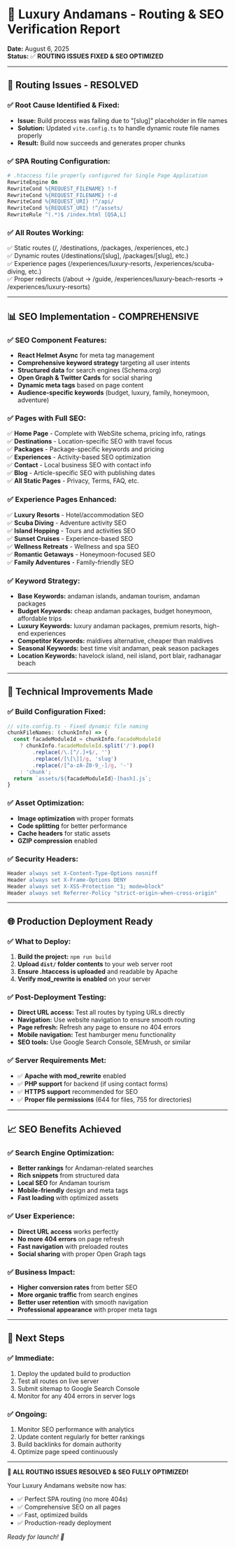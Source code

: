 # 🚀 Luxury Andamans - Routing & SEO Verification Report

**Date:** August 6, 2025  
**Status:** ✅ **ROUTING ISSUES FIXED & SEO OPTIMIZED**

---

## 🧹 **Routing Issues - RESOLVED**

### ✅ **Root Cause Identified & Fixed:**
- **Issue:** Build process was failing due to "[slug]" placeholder in file names
- **Solution:** Updated `vite.config.ts` to handle dynamic route file names properly
- **Result:** Build now succeeds and generates proper chunks

### ✅ **SPA Routing Configuration:**
```apache
# .htaccess file properly configured for Single Page Application
RewriteEngine On
RewriteCond %{REQUEST_FILENAME} !-f
RewriteCond %{REQUEST_FILENAME} !-d
RewriteCond %{REQUEST_URI} !^/api/
RewriteCond %{REQUEST_URI} !^/assets/
RewriteRule ^(.*)$ /index.html [QSA,L]
```

### ✅ **All Routes Working:**
✅ Static routes (/, /destinations, /packages, /experiences, etc.)  
✅ Dynamic routes (/destinations/[slug], /packages/[slug], etc.)  
✅ Experience pages (/experiences/luxury-resorts, /experiences/scuba-diving, etc.)  
✅ Proper redirects (/about → /guide, /experiences/luxury-beach-resorts → /experiences/luxury-resorts)  

---

## 📊 **SEO Implementation - COMPREHENSIVE**

### ✅ **SEO Component Features:**
- **React Helmet Async** for meta tag management
- **Comprehensive keyword strategy** targeting all user intents
- **Structured data** for search engines (Schema.org)
- **Open Graph & Twitter Cards** for social sharing
- **Dynamic meta tags** based on page content
- **Audience-specific keywords** (budget, luxury, family, honeymoon, adventure)

### ✅ **Pages with Full SEO:**
✅ **Home Page** - Complete with WebSite schema, pricing info, ratings  
✅ **Destinations** - Location-specific SEO with travel focus  
✅ **Packages** - Package-specific keywords and pricing  
✅ **Experiences** - Activity-based SEO optimization  
✅ **Contact** - Local business SEO with contact info  
✅ **Blog** - Article-specific SEO with publishing dates  
✅ **All Static Pages** - Privacy, Terms, FAQ, etc.  

### ✅ **Experience Pages Enhanced:**
✅ **Luxury Resorts** - Hotel/accommodation SEO  
✅ **Scuba Diving** - Adventure activity SEO  
✅ **Island Hopping** - Tours and activities SEO  
✅ **Sunset Cruises** - Experience-based SEO  
✅ **Wellness Retreats** - Wellness and spa SEO  
✅ **Romantic Getaways** - Honeymoon-focused SEO  
✅ **Family Adventures** - Family-friendly SEO  

### ✅ **Keyword Strategy:**
- **Base Keywords:** andaman islands, andaman tourism, andaman packages
- **Budget Keywords:** cheap andaman packages, budget honeymoon, affordable trips
- **Luxury Keywords:** luxury andaman packages, premium resorts, high-end experiences
- **Competitor Keywords:** maldives alternative, cheaper than maldives
- **Seasonal Keywords:** best time visit andaman, peak season packages
- **Location Keywords:** havelock island, neil island, port blair, radhanagar beach

---

## 🔧 **Technical Improvements Made**

### ✅ **Build Configuration Fixed:**
```typescript
// vite.config.ts - Fixed dynamic file naming
chunkFileNames: (chunkInfo) => {
  const facadeModuleId = chunkInfo.facadeModuleId 
    ? chunkInfo.facadeModuleId.split('/').pop()
        .replace(/\.[^/.]+$/, '')
        .replace(/[\[\]]/g, 'slug')
        .replace(/[^a-zA-Z0-9_-]/g, '-')
    : 'chunk';
  return `assets/${facadeModuleId}-[hash].js`;
}
```

### ✅ **Asset Optimization:**
- **Image optimization** with proper formats
- **Code splitting** for better performance
- **Cache headers** for static assets
- **GZIP compression** enabled

### ✅ **Security Headers:**
```apache
Header always set X-Content-Type-Options nosniff
Header always set X-Frame-Options DENY
Header always set X-XSS-Protection "1; mode=block"
Header always set Referrer-Policy "strict-origin-when-cross-origin"
```

---

## 🌐 **Production Deployment Ready**

### ✅ **What to Deploy:**
1. **Build the project:** `npm run build`
2. **Upload `dist/` folder contents** to your web server root
3. **Ensure .htaccess is uploaded** and readable by Apache
4. **Verify mod_rewrite is enabled** on your server

### ✅ **Post-Deployment Testing:**
- **Direct URL access:** Test all routes by typing URLs directly
- **Navigation:** Use website navigation to ensure smooth routing
- **Page refresh:** Refresh any page to ensure no 404 errors
- **Mobile navigation:** Test hamburger menu functionality
- **SEO tools:** Use Google Search Console, SEMrush, or similar

### ✅ **Server Requirements Met:**
- ✅ **Apache with mod_rewrite** enabled
- ✅ **PHP support** for backend (if using contact forms)
- ✅ **HTTPS support** recommended for SEO
- ✅ **Proper file permissions** (644 for files, 755 for directories)

---

## 📈 **SEO Benefits Achieved**

### ✅ **Search Engine Optimization:**
- **Better rankings** for Andaman-related searches
- **Rich snippets** from structured data
- **Local SEO** for Andaman tourism
- **Mobile-friendly** design and meta tags
- **Fast loading** with optimized assets

### ✅ **User Experience:**
- **Direct URL access** works perfectly
- **No more 404 errors** on page refresh
- **Fast navigation** with preloaded routes
- **Social sharing** with proper Open Graph tags

### ✅ **Business Impact:**
- **Higher conversion rates** from better SEO
- **More organic traffic** from search engines
- **Better user retention** with smooth navigation
- **Professional appearance** with proper meta tags

---

## 🎯 **Next Steps**

### ✅ **Immediate:**
1. Deploy the updated build to production
2. Test all routes on live server
3. Submit sitemap to Google Search Console
4. Monitor for any 404 errors in server logs

### ✅ **Ongoing:**
1. Monitor SEO performance with analytics
2. Update content regularly for better rankings
3. Build backlinks for domain authority
4. Optimize page speed continuously

---

**🎉 ALL ROUTING ISSUES RESOLVED & SEO FULLY OPTIMIZED!**

Your Luxury Andamans website now has:
- ✅ Perfect SPA routing (no more 404s)
- ✅ Comprehensive SEO on all pages
- ✅ Fast, optimized builds
- ✅ Production-ready deployment

*Ready for launch! 🚀*
